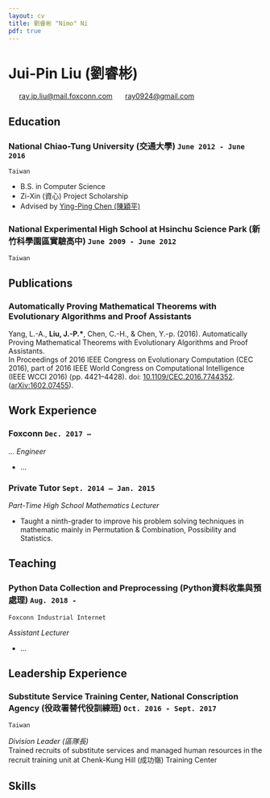 ```yaml
---
layout: cv
title: 劉睿彬 "Nimo" Ni
pdf: true
---
```

# __Jui-Pin Liu__ (劉睿彬)

<div id="webaddress">
<i class="fi-mail" style="margin-left:1em"></i>
<a href="ray.jp.liu@mail.foxconn.com" style="margin-left:0.5em">ray.jp.liu@mail.foxconn.com</a>
<i class="fi-mail" style="margin-left:1em"></i>
<a href="ray0924@gmail.com" style="margin-left:0.5em">ray0924@gmail.com</a>
</div>

## Education

### __National Chiao-Tung University (交通大學)__ `June 2012 - June 2016`
```
Taiwan
```
- B.S. in Computer Science
- Zi-Xin (資心) Project Scholarship
- Advised by [Ying-Ping Chen (陳穎平)](https://people.cs.nctu.edu.tw/~ypchen/)

### __National Experimental High School at Hsinchu Science Park (新竹科學園區實驗高中)__ `June 2009 - June 2012`
```
Taiwan
```

## Publications

### __Automatically Proving Mathematical Theorems with Evolutionary Algorithms and Proof Assistants__

Yang, L.-A., __Liu, J.-P.\*__, Chen, C.-H., & Chen, Y.-p. (2016). Automatically Proving Mathematical Theorems with Evolutionary Algorithms and Proof Assistants.<br> In Proceedings of 2016 IEEE Congress on Evolutionary Computation (CEC 2016), part of 2016 IEEE World Congress on Computational Intelligence (IEEE WCCI 2016) (pp. 4421–4428).
doi: [10.1109/CEC.2016.7744352](http://dx.doi.org/10.1109/CEC.2016.7744352). ([arXiv:1602.07455](https://arxiv.org/abs/1602.07455)).


## Work Experience

### __Foxconn__ `Dec. 2017 –`
_... Engineer_<br>

- ...

### __Private Tutor__  `Sept. 2014 – Jan. 2015`

_Part-Time High School Mathematics Lecturer_<br>
- Taught a ninth-grader to improve his problem solving techniques in mathematic mainly in Permutation & Combination, Possibility and Statistics.




## Teaching

### __Python Data Collection and Preprocessing (Python資料收集與預處理)__ `Aug. 2018 -`

```
Foxconn Industrial Internet
```
_Assistant Lecturer_<br>

- ...



## Leadership Experience

### __Substitute Service Training Center, National Conscription Agency (役政署替代役訓練班)__ `Oct. 2016 - Sept. 2017`
```
Taiwan
```
_Division Leader (區隊長)_<br>
Trained recruits of substitute services and managed human resources in the recruit training unit at Chenk-Kung Hill (成功嶺) Training Center

## Skills



<!-- ### Footer

Last updated: Jan. 2019 -->

